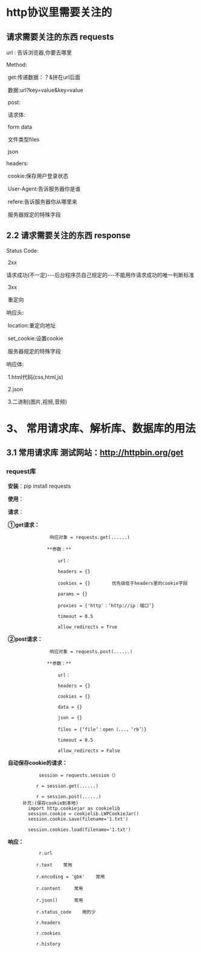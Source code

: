 

# http协议里需要关注的

## 请求需要关注的东西 requests

url : 告诉浏览器,你要去哪里

Method:

​	get:传递数据：？&拼在url后面

​		数据:url?key=value&key=value

​	post:

​		请求体:

​			form data

​			文件类型files

​			json

headers:

​	cookie:保存用户登录状态

​	User-Agent:告诉服务器你是谁

​	refere:告诉服务器你从哪里来

​	服务器规定的特殊字段



## 2.2 请求需要关注的东西 response

Status Code:

​	2xx

​		请求成功(不一定)---后台程序员自己规定的---不能用作请求成功的唯一判断标准

​	3xx

​		重定向

响应头:

​	location:重定向地址

​	set_cookie:设置cookie

​	服务器规定的特殊字段



响应体:

​	1.html代码(css,html,js)

​	2.json

​	3.二进制(图片,视频,音频)





# 3、 常用请求库、解析库、数据库的用法

## 3.1 常用请求库	测试网站：http://httpbin.org/get

### request库

​	**安装**：pip install requests

​	**使用**：

​		**请求**：

​			**①get请求：**

```
				响应对象 = requests.get(......)

​				**参数：**

​					url：

​					headers = {}

​					cookies = {}        优先级低于headers里的cookie字段

​					params = {}	

​					proxies = {'http'：‘http://ip：端口’}

​					timeout = 0.5

​					allow_redirects = True
```



​			**②post请求：**

```
				响应对象 = requests.post(......)

​				**参数：**

​					url：

​					headers = {}

​					cookies = {}

​					data = {}

​					json = {}

​					files = {‘file’：open（...，‘rb’）}

​					timeout = 0.5

​					allow_redirects = False
```

​		**自动保存cookie的请求：**

```
			session = requests.session（）

​			r = session.get(......)

​			r = session.post(......)
	  补充:(保存cookie到本地)
	  	import http.cookiejar as cookielib
	  	session.cookie = cookielib.LWPCookieJar()
	  	session.cookie.save(filename='1.txt')
	  	
	  	session.cookies.load(filename='1.txt')
```

​		**响应：**

```
			r.url

​			r.text    常用

​			r.encoding = 'gbk'    常用

​			r.content     常用

​			r.json()      常用
 
​			r.status_code    用的少

​			r.headers  

​			r.cookies  

​			r.history   
```

